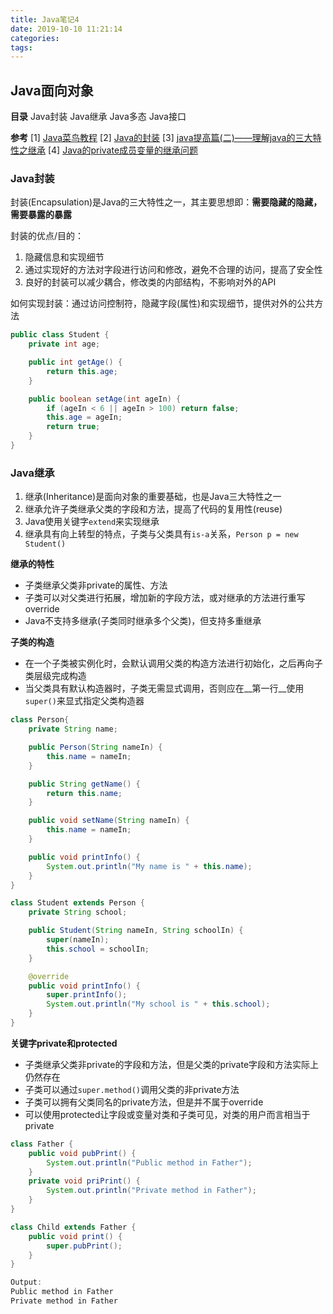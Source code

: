 ```yaml
---
title: Java笔记4
date: 2019-10-10 11:21:14
categories:
tags:
---
```

## Java面向对象
__目录__
Java封装
Java继承
Java多态
Java接口

__参考__
[1] [Java菜鸟教程](https://www.runoob.com/java/java-tutorial.html) 
[2] [Java的封装](https://www.cnblogs.com/zhangruifeng/p/9320561.html)
[3] [java提高篇(二)——理解java的三大特性之继承](https://www.cnblogs.com/chenssy/p/3354884.html)
[4] [Java的private成员变量的继承问题](https://www.cnblogs.com/yulianggo/p/10417229.html)

### Java封装
封装(Encapsulation)是Java的三大特性之一，其主要思想即：__需要隐藏的隐藏，需要暴露的暴露__

封装的优点/目的：
1. 隐藏信息和实现细节
2. 通过实现好的方法对字段进行访问和修改，避免不合理的访问，提高了安全性
3. 良好的封装可以减少耦合，修改类的内部结构，不影响对外的API

如何实现封装：通过访问控制符，隐藏字段(属性)和实现细节，提供对外的公共方法
```java
public class Student {
    private int age;

    public int getAge() {
        return this.age;
    }

    public boolean setAge(int ageIn) {
        if (ageIn < 6 || ageIn > 100) return false;
        this.age = ageIn;
        return true;
    }
}

```

<!-- more -->

### Java继承
1. 继承(Inheritance)是面向对象的重要基础，也是Java三大特性之一
2. 继承允许子类继承父类的字段和方法，提高了代码的复用性(reuse)
3. Java使用关键字`extend`来实现继承
4. 继承具有向上转型的特点，子类与父类具有`is-a`关系，`Person p = new Student()`

__继承的特性__
- 子类继承父类非private的属性、方法
- 子类可以对父类进行拓展，增加新的字段方法，或对继承的方法进行重写override
- Java不支持多继承(子类同时继承多个父类)，但支持多重继承

__子类的构造__
- 在一个子类被实例化时，会默认调用父类的构造方法进行初始化，之后再向子类层级完成构造
- 当父类具有默认构造器时，子类无需显式调用，否则应在__第一行__使用`super()`来显式指定父类构造器


```java
class Person{
    private String name;

    public Person(String nameIn) {
        this.name = nameIn;
    }

    public String getName() {
        return this.name;
    }

    public void setName(String nameIn) {
        this.name = nameIn;
    }

    public void printInfo() {
        System.out.println("My name is " + this.name);
    }
}

class Student extends Person {
    private String school;

    public Student(String nameIn, String schoolIn) {
        super(nameIn);
        this.school = schoolIn;
    }

    @override
    public void printInfo() {
        super.printInfo();
        System.out.println("My school is " + this.school);
    }
}
```

__关键字private和protected__
- 子类继承父类非private的字段和方法，但是父类的private字段和方法实际上仍然存在
- 子类可以通过`super.method()`调用父类的非private方法
- 子类可以拥有父类同名的private方法，但是并不属于override
- 可以使用protected让字段或变量对类和子类可见，对类的用户而言相当于private

```java
class Father {
    public void pubPrint() {
        System.out.println("Public method in Father");
    }
    private void priPrint() {
        System.out.println("Private method in Father");
    }
}

class Child extends Father {
    public void print() {
        super.pubPrint();
    }
}

Output:
Public method in Father
Private method in Father
```